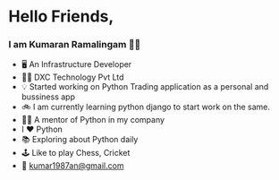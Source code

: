 # Hello Friends,

### I am Kumaran Ramalingam :technologist:

- :desktop_computer: An Infrastructure Developer
- :man_office_worker: DXC Technology Pvt Ltd
- :bulb: Started working on Python Trading application as a personal and bussiness app
- :bike: I am currently learning python django to start work on the same.
- :man_teacher: A mentor of Python in my company
- I :heart: Python
- :books: Exploring about Python daily
- :joystick: Like to play Chess, Cricket
- :email: kumar1987an@gmail.com

